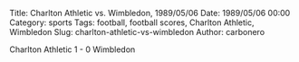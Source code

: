 Title: Charlton Athletic vs. Wimbledon, 1989/05/06
Date: 1989/05/06 00:00
Category: sports
Tags: football, football scores, Charlton Athletic, Wimbledon
Slug: charlton-athletic-vs-wimbledon
Author: carbonero


Charlton Athletic 1 - 0 Wimbledon
